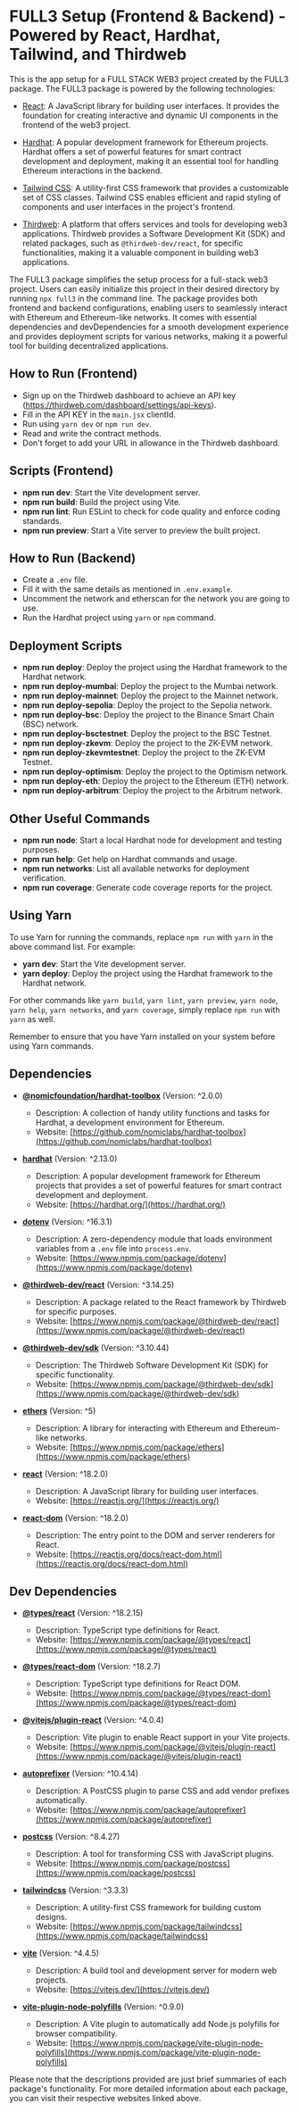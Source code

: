 # FULL3 Setup (Frontend & Backend) - Powered by React, Hardhat, Tailwind, and Thirdweb

This is the app setup for a FULL STACK WEB3 project created by the FULL3 package. The FULL3 package is powered by the following technologies:

- [React](https://reactjs.org/): A JavaScript library for building user interfaces. It provides the foundation for creating interactive and dynamic UI components in the frontend of the web3 project.

- [Hardhat](https://hardhat.org/): A popular development framework for Ethereum projects. Hardhat offers a set of powerful features for smart contract development and deployment, making it an essential tool for handling Ethereum interactions in the backend.

- [Tailwind CSS](https://tailwindcss.com/): A utility-first CSS framework that provides a customizable set of CSS classes. Tailwind CSS enables efficient and rapid styling of components and user interfaces in the project's frontend.

- [Thirdweb](https://thirdweb.com/): A platform that offers services and tools for developing web3 applications. Thirdweb provides a Software Development Kit (SDK) and related packages, such as `@thirdweb-dev/react`, for specific functionalities, making it a valuable component in building web3 applications.

The FULL3 package simplifies the setup process for a full-stack web3 project. Users can easily initialize this project in their desired directory by running `npx full3` in the command line. The package provides both frontend and backend configurations, enabling users to seamlessly interact with Ethereum and Ethereum-like networks. It comes with essential dependencies and devDependencies for a smooth development experience and provides deployment scripts for various networks, making it a powerful tool for building decentralized applications.

## How to Run (Frontend)

- Sign up on the Thirdweb dashboard to achieve an API key (https://thirdweb.com/dashboard/settings/api-keys).
- Fill in the API KEY in the `main.jsx` clientId.
- Run using `yarn dev` or `npm run dev`.
- Read and write the contract methods.
- Don't forget to add your URL in allowance in the Thirdweb dashboard.

## Scripts (Frontend)

- **npm run dev**: Start the Vite development server.
- **npm run build**: Build the project using Vite.
- **npm run lint**: Run ESLint to check for code quality and enforce coding standards.
- **npm run preview**: Start a Vite server to preview the built project.

## How to Run (Backend)

- Create a `.env` file.
- Fill it with the same details as mentioned in `.env.example`.
- Uncomment the network and etherscan for the network you are going to use.
- Run the Hardhat project using `yarn` or `npm` command.

## Deployment Scripts

- **npm run deploy**: Deploy the project using the Hardhat framework to the Hardhat network.
- **npm run deploy-mumbai**: Deploy the project to the Mumbai network.
- **npm run deploy-mainnet**: Deploy the project to the Mainnet network.
- **npm run deploy-sepolia**: Deploy the project to the Sepolia network.
- **npm run deploy-bsc**: Deploy the project to the Binance Smart Chain (BSC) network.
- **npm run deploy-bsctestnet**: Deploy the project to the BSC Testnet.
- **npm run deploy-zkevm**: Deploy the project to the ZK-EVM network.
- **npm run deploy-zkevmtestnet**: Deploy the project to the ZK-EVM Testnet.
- **npm run deploy-optimism**: Deploy the project to the Optimism network.
- **npm run deploy-eth**: Deploy the project to the Ethereum (ETH) network.
- **npm run deploy-arbitrum**: Deploy the project to the Arbitrum network.

## Other Useful Commands

- **npm run node**: Start a local Hardhat node for development and testing purposes.
- **npm run help**: Get help on Hardhat commands and usage.
- **npm run networks**: List all available networks for deployment verification.
- **npm run coverage**: Generate code coverage reports for the project.

## Using Yarn

To use Yarn for running the commands, replace `npm run` with `yarn` in the above command list. For example:

- **yarn dev**: Start the Vite development server.
- **yarn deploy**: Deploy the project using the Hardhat framework to the Hardhat network.

For other commands like `yarn build`, `yarn lint`, `yarn preview`, `yarn node`, `yarn help`, `yarn networks`, and `yarn coverage`, simply replace `npm run` with `yarn` as well.

Remember to ensure that you have Yarn installed on your system before using Yarn commands.

## Dependencies

- **[@nomicfoundation/hardhat-toolbox](https://github.com/nomiclabs/hardhat-toolbox)** (Version: ^2.0.0)
  - Description: A collection of handy utility functions and tasks for Hardhat, a development environment for Ethereum.
  - Website: [https://github.com/nomiclabs/hardhat-toolbox](https://github.com/nomiclabs/hardhat-toolbox)

- **[hardhat](https://hardhat.org/)** (Version: ^2.13.0)
  - Description: A popular development framework for Ethereum projects that provides a set of powerful features for smart contract development and deployment.
  - Website: [https://hardhat.org/](https://hardhat.org/)

- **[dotenv](https://www.npmjs.com/package/dotenv)** (Version: ^16.3.1)
  - Description: A zero-dependency module that loads environment variables from a `.env` file into `process.env`.
  - Website: [https://www.npmjs.com/package/dotenv](https://www.npmjs.com/package/dotenv)

- **[@thirdweb-dev/react](https://www.npmjs.com/package/@thirdweb-dev/react)** (Version: ^3.14.25)
  - Description: A package related to the React framework by Thirdweb for specific purposes.
  - Website: [https://www.npmjs.com/package/@thirdweb-dev/react](https://www.npmjs.com/package/@thirdweb-dev/react)

- **[@thirdweb-dev/sdk](https://www.npmjs.com/package/@thirdweb-dev/sdk)** (Version: ^3.10.44)
  - Description: The Thirdweb Software Development Kit (SDK) for specific functionality.
  - Website: [https://www.npmjs.com/package/@thirdweb-dev/sdk](https://www.npmjs.com/package/@thirdweb-dev/sdk)

- **[ethers](https://www.npmjs.com/package/ethers)** (Version: ^5)
  - Description: A library for interacting with Ethereum and Ethereum-like networks.
  - Website: [https://www.npmjs.com/package/ethers](https://www.npmjs.com/package/ethers)

- **[react](https://reactjs.org/)** (Version: ^18.2.0)
  - Description: A JavaScript library for building user interfaces.
  - Website: [https://reactjs.org/](https://reactjs.org/)

- **[react-dom](https://reactjs.org/docs/react-dom.html)** (Version: ^18.2.0)
  - Description: The entry point to the DOM and server renderers for React.
  - Website: [https://reactjs.org/docs/react-dom.html](https://reactjs.org/docs/react-dom.html)

## Dev Dependencies

- **[@types/react](https://www.npmjs.com/package/@types/react)** (Version: ^18.2.15)
  - Description: TypeScript type definitions for React.
  - Website: [https://www.npmjs.com/package/@types/react](https://www.npmjs.com/package/@types/react)

- **[@types/react-dom](https://www.npmjs.com/package/@types/react-dom)** (Version: ^18.2.7)
  - Description: TypeScript type definitions for React DOM.
  - Website: [https://www.npmjs.com/package/@types/react-dom](https://www.npmjs.com/package/@types/react-dom)

- **[@vitejs/plugin-react](https://www.npmjs.com/package/@vitejs/plugin-react)** (Version: ^4.0.4)
  - Description: Vite plugin to enable React support in your Vite projects.
  - Website: [https://www.npmjs.com/package/@vitejs/plugin-react](https://www.npmjs.com/package/@vitejs/plugin-react)

- **[autoprefixer](https://www.npmjs.com/package/autoprefixer)** (Version: ^10.4.14)
  - Description: A PostCSS plugin to parse CSS and add vendor prefixes automatically.
  - Website: [https://www.npmjs.com/package/autoprefixer](https://www.npmjs.com/package/autoprefixer)

- **[postcss](https://www.npmjs.com/package/postcss)** (Version: ^8.4.27)
  - Description: A tool for transforming CSS with JavaScript plugins.
  - Website: [https://www.npmjs.com/package/postcss](https://www.npmjs.com/package/postcss)

- **[tailwindcss](https://www.npmjs.com/package/tailwindcss)** (Version: ^3.3.3)
  - Description: A utility-first CSS framework for building custom designs.
  - Website: [https://www.npmjs.com/package/tailwindcss](https://www.npmjs.com/package/tailwindcss)

- **[vite](https://vitejs.dev/)** (Version: ^4.4.5)
  - Description: A build tool and development server for modern web projects.
  - Website: [https://vitejs.dev/](https://vitejs.dev/)

- **[vite-plugin-node-polyfills](https://www.npmjs.com/package/vite-plugin-node-polyfills)** (Version: ^0.9.0)
  - Description: A Vite plugin to automatically add Node.js polyfills for browser compatibility.
  - Website: [https://www.npmjs.com/package/vite-plugin-node-polyfills](https://www.npmjs.com/package/vite-plugin-node-polyfills)

Please note that the descriptions provided are just brief summaries of each package's functionality. For more detailed information about each package, you can visit their respective websites linked above.

